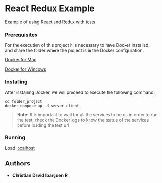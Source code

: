 # React Redux Example

Example of using React and Redux with tests

### Prerequisites

For the execution of this project it is necessary to have Docker installed, and share the folder where the project is in the Docker configuration.

[Docker for Mac](https://docs.docker.com/docker-for-mac/install/)

[Docker for Windows](https://docs.docker.com/docker-for-windows/install/)

### Installing

After installing Docker, we will proceed to execute the following command:

```
cd folder_project
docker-compose up -d server client
```

> **Note:** It is important to wait for all the services to be up in order to run the test, check the Docker logs to know the status of the services before loading the test url

### Running

Load [localhost](http://localhost:3000/)

## Authors

- **Christian David Ibarguen R**
